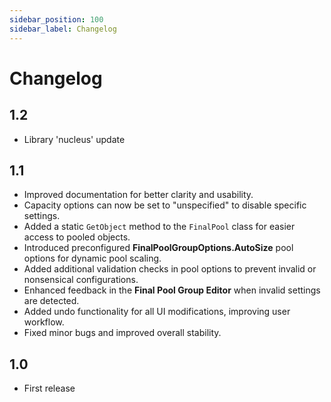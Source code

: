 ```yaml
---
sidebar_position: 100
sidebar_label: Changelog
---
```


# Changelog

## 1.2
- Library 'nucleus' update

## 1.1

- Improved documentation for better clarity and usability.
- Capacity options can now be set to "unspecified" to disable specific settings.
- Added a static `GetObject` method to the `FinalPool` class for easier access to pooled objects.
- Introduced preconfigured **FinalPoolGroupOptions.AutoSize** pool options for dynamic pool scaling.
- Added additional validation checks in pool options to prevent invalid or nonsensical configurations.
- Enhanced feedback in the **Final Pool Group Editor** when invalid settings are detected.
- Added undo functionality for all UI modifications, improving user workflow.
- Fixed minor bugs and improved overall stability.

## 1.0

- First release